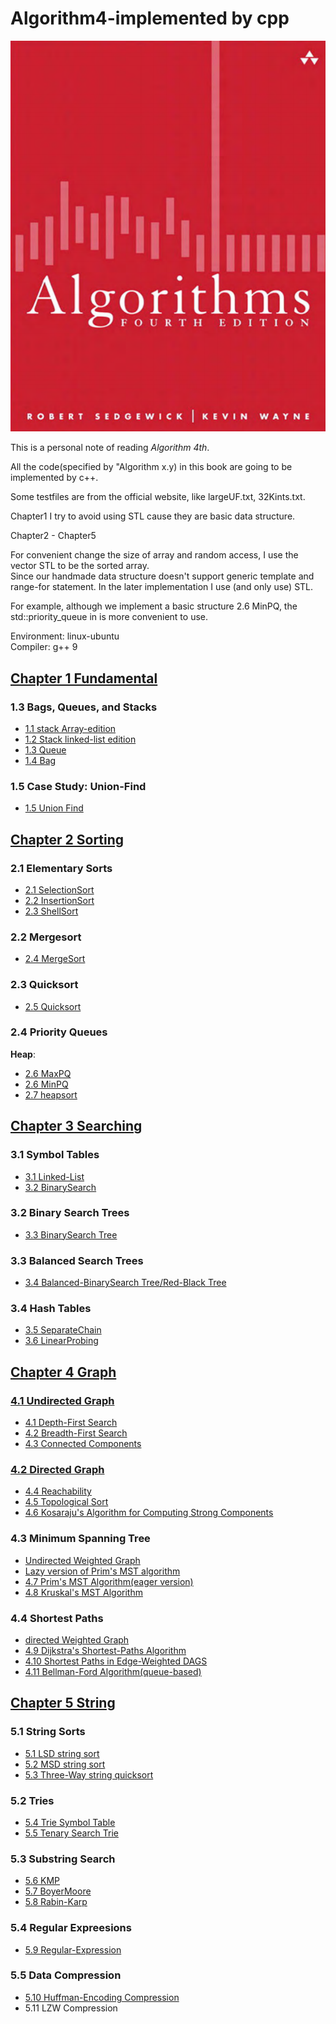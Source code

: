 # Algorithm4-implemented by cpp

![Algorithm 4th](./algorithm.png)  

This is a personal note of reading *Algorithm 4th*.

All the code(specified by "Algorithm x.y) in this book are going to be implemented by c++.  

Some testfiles are from the official website, like largeUF.txt, 32Kints.txt.  

Chapter1 I try to avoid using STL cause they are basic data structure.   

Chapter2 - Chapter5 

For convenient change the size of array and random access, I use the vector STL to be the sorted array.  
Since our handmade data structure doesn't support generic template and range-for statement. In the later implementation I use (and only use) STL.  

For example, although we implement a basic structure 2.6 MinPQ, the std::priority_queue in <queue> is more convenient to use.   

Environment: linux-ubuntu  
Compiler: g++ 9  


## [Chapter 1 Fundamental](./chapter1)  

### 1.3 Bags, Queues, and Stacks  
+ [1.1 stack Array-edition](./chapter1/header/stack.h)  
+ [1.2 Stack linked-list edition](./chapter1/header/stack_LL.h)  
+ [1.3 Queue](./chapter1/header/queue.h)  
+ [1.4 Bag](./chapter1/header/bag.h)  

### 1.5 Case Study: Union-Find
+ [1.5 Union Find](./chapter1/header/UF.h)  

## [Chapter 2 Sorting](./chapter2)  

### 2.1 Elementary Sorts  
+ [2.1 SelectionSort](./chapter2/header/selectionsort.h)  
+ [2.2 InsertionSort](./chapter2/header/insertionsort.h)  
+ [2.3 ShellSort](./chapter2/header/shellsort.h)  

### 2.2 Mergesort  
+ [2.4 MergeSort](./chapter2/header/mergesort.h)  

### 2.3 Quicksort  
+ [2.5 Quicksort](./chapter2/header/quicksort.h)   
  
### 2.4 Priority Queues  
**Heap**:  
+ [2.6 MaxPQ](./chapter2/header/maxPQ.h)  
+ [2.6 MinPQ](./chapter2/header/minPQ.h)  
+ [2.7 heapsort](./chapter2/header/heapsort.h)  

## [Chapter 3 Searching](./chapter3)  

### 3.1 Symbol Tables  
+ [3.1 Linked-List](./chapter3/header/linked_list.h)  
+ [3.2 BinarySearch](./chapter3/header/binarysearch.h)  

### 3.2 Binary Search Trees  

+ [3.3 BinarySearch Tree](./chapter3/header/BST.h)  

### 3.3 Balanced Search Trees  

+ [3.4 Balanced-BinarySearch Tree/Red-Black Tree](./chapter3/header/RB_tree.h)  

### 3.4 Hash Tables  

+ [3.5 SeparateChain](./chapter3/header/SeparateChain.h)  
+ [3.6 LinearProbing](./chapter3/header/LinearProbing.h)  


## [Chapter 4 Graph](./chapter4)  

### [4.1 Undirected Graph](./chapter4/header/graph.h)  

+ [4.1 Depth-First Search](./chapter4/header/dfs.h)  
+ [4.2 Breadth-First Search](./chapter4/header/bfs.h)  
+ [4.3 Connected Components](./chapter4/header/CC.h)  

### [4.2 Directed Graph](./chapter4/header/digraph.h)  

+ [4.4 Reachability](./chapter4/header/reachability.h)  
+ [4.5 Topological Sort](./chapter4/header/topological.h)  
+ [4.6 Kosaraju's Algorithm for Computing Strong Components](./chapter4/header/kosarajuSCC.h)  

### 4.3 Minimum Spanning Tree  

+ [Undirected Weighted Graph](./chapter4/header/EWG.h)  
+ [Lazy version of Prim's MST algorithm](./chapter4/header/lazyPrim.h)  
+ [4.7 Prim's MST Algorithm(eager version)](./chapter4/header/eagerPrim.h)  
+ [4.8 Kruskal's MST Algorithm](./chapter4/header/kruskal.h)  

### 4.4 Shortest Paths  

+ [directed Weighted Graph](./chapter4/header/EWDG.h)  
+ [4.9 Dijkstra's Shortest-Paths Algorithm](./chapter4/header/Dijkstra.h)   
+ [4.10 Shortest Paths in Edge-Weighted DAGS](./chapter4/header/acyclic.h)   
+ [4.11 Bellman-Ford Algorithm(queue-based)](./chapter4/header/bellman.h)  

## [Chapter 5 String](./chapter5)  

### 5.1 String Sorts  
+ [5.1 LSD string sort](./chapter5/header/LSD.h)   
+ [5.2 MSD string sort](./chapter5/header/MSD.h)  
+ [5.3 Three-Way string quicksort](./chapter5/header/quick3way.h)  
  
### 5.2 Tries  

+ [5.4 Trie Symbol Table](./chapter5/header/Tries.h)  
+ [5.5 Tenary Search Trie](./chapter5/header/TST.h)  

### 5.3 Substring Search  

+ [5.6 KMP](./chapter5/header/KMP.h)  
+ [5.7 BoyerMoore](./chapter5/header/BM.h)  
+ [5.8 Rabin-Karp](./chapter5/header/RabinKarp.h)  

### 5.4 Regular Expreesions  

+ [5.9 Regular-Expression](./chapter5/header/regular_expression.h)   

### 5.5 Data Compression  

+ [5.10 Huffman-Encoding Compression](./chapter5/header/huffman.h)  
+ 5.11 LZW Compression   









